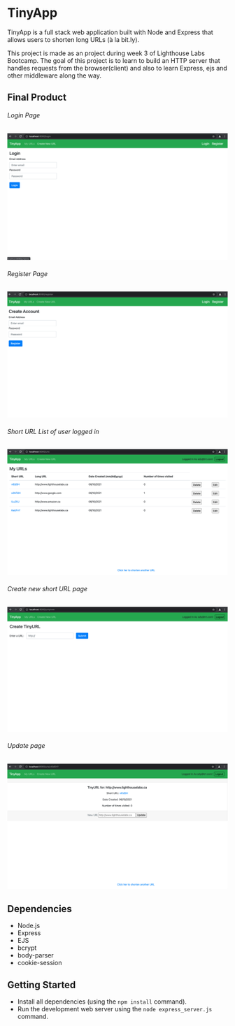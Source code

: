 # TinyApp
TinyApp is a full stack web application built with Node and Express that allows users to shorten long URLs (à la bit.ly).

This project is made as an project during week 3 of Lighthouse Labs Bootcamp. The goal of this project is to learn to build an HTTP server that handles requests from the browser(client) and also to learn Express, ejs and other middleware along the way.


## Final Product
###### Login Page
!["Login Page"](login.png)
###### Register Page
!["Register Page"](register.png)
###### Short URL List of user logged in
!["Logged in User Short URL List"](user_shortURL_list.png)
###### Create new short URL page
!["Create new short URL"](createNew.png)
###### Update page
!["update URL"](update.png)
## Dependencies

- Node.js
- Express
- EJS
- bcrypt
- body-parser
- cookie-session

## Getting Started

- Install all dependencies (using the `npm install` command).
- Run the development web server using the `node express_server.js` command.